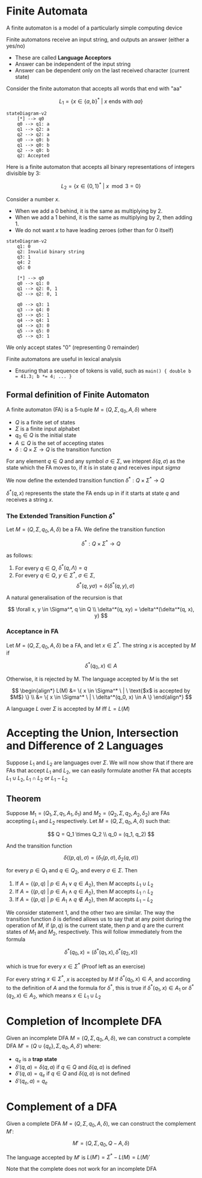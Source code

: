 # Finite Automata

A finite automaton is a model of a particularly simple computing device

Finite automatons receive an input string, and outputs an answer (either a yes/no)
- These are called **Language Acceptors**
- Answer can be independent of the input string
- Answer can be dependent only on the last received character (current state)

Consider the finite automaton that accepts all words that end with "aa"

$$
L_1 = \{ x \in \{a, b \}^* \ | \ \text{$x$ ends with $aa$} \}
$$

```mermaid
stateDiagram-v2
    [*] --> q0
    q0 --> q1: a
    q1 --> q2: a
    q2 --> q2: a
    q0 --> q0: b
    q1 --> q0: b
    q2 --> q0: b
    q2: Accepted
```

Here is a finite automaton that accepts all binary representations of integers divisible by 3:

$$
L_2 = \{ x \in \{ 0, 1 \}^* \ | \ x \mod 3 = 0 \}
$$

Consider a number $x$.
- When we add a 0 behind, it is the same as multiplying by 2. 
- When we add a 1 behind, it is the same as multiplying by 2, then adding 1.
- We do not want $x$ to have leading zeroes (other than for 0 itself)

```mermaid
stateDiagram-v2
    q1: 0
    q2: Invalid binary string
    q3: 1
    q4: 2
    q5: 0

    [*] --> q0
    q0 --> q1: 0
    q1 --> q2: 0, 1
    q2 --> q2: 0, 1

    q0 --> q3: 1
    q3 --> q4: 0
    q3 --> q5: 1
    q4 --> q4: 1
    q4 --> q3: 0
    q5 --> q5: 0
    q5 --> q3: 1
```

We only accept states "0" (representing 0 remainder)

Finite automatons are useful in lexical analysis
- Ensuring that a sequence of tokens is valid, such as `main() { double b = 41.3; b *= 4; ... }`


## Formal definition of Finite Automaton

A finite automaton (FA) is a 5-tuple $M = (Q, \Sigma, q_0, A, \delta)$ where
- $Q$ is a finite set of states
- $\Sigma$ is a finite input alphabet
- $q_0 \in Q$ is the initial state
- $A \subseteq Q$ is the set of accepting states
- $\delta: Q \times \Sigma \rightarrow Q$ is the transition function

For any element $q \in Q$ and any symbol $\sigma \in \Sigma$, we intepret $\delta(q, \sigma)$ as the state which the FA moves to, if it is in state $q$ and receives input $sigma$

We now define the extended transition function $\delta^*: Q \times \Sigma^* \rightarrow Q$

$\delta^*(q, x)$ represents the state the FA ends up in if it starts at state $q$ and receives a string $x$. 

### The Extended Transition Function $\delta^*$

Let $M = (Q, \Sigma, q_0, A, \delta)$ be a FA. We define the transition function 

$$
\delta^*: Q \times \Sigma^* \rightarrow Q
$$

as follows:

1. For every $q \in Q$, $\delta^*(q, \Lambda) = q$
2. For every $q \in Q$, $y \in \Sigma^*$, $\sigma \in \Sigma$, 
    $$
    \delta^*(q, y\sigma) = \delta(\delta^*(q, y), \sigma)
    $$

A natural generalisation of the recursion is that

$$
\forall x, y \in \Sigma^*, q \in Q \\ 
\delta^*(q, xy) = \delta^*(\delta^*(q, x), y)
$$

### Acceptance in FA

Let $M = (Q, \Sigma, q_0, A, \delta)$ be a FA, and let $x \in \Sigma^*$. The string $x$ is accepted by $M$ if

$$
\delta^*(q_0, x) \in A
$$

Otherwise, it is rejected by M. The language accepted by $M$ is the set 

$$
\begin{align*}
L(M) &= \{ x \in \Sigma^* \ | \ \text{$x$ is accepted by $M$} \} \\
&= \{ x \in \Sigma^* \ | \ \delta^*(q_0, x) \in A \}
\end{align*}
$$

A language $L$ over $\Sigma$ is accepted by $M$ iff $L = L(M)$

# Accepting the Union, Intersection and Difference of 2 Languages

Suppose $L_1$ and $L_2$ are languages over $\Sigma$. We will now show that if there are FAs that accept $L_1$ and $L_2$, we can easily formulate another FA that accepts $L_1 \cup L_2$, $L_1 \cap L_2$ or $L_1 - L_2$

## Theorem

Suppose $M_1 = (Q_1, \Sigma, q_1, A_1, \delta_1)$ and $M_2 = (Q_2, \Sigma, q_2, A_2, \delta_2)$ are FAs accepting $L_1$ and $L_2$ respectively. Let $M = (Q, \Sigma, q_0, A, \delta)$ such that:

$$
Q = Q_1 \times Q_2 \\
q_0 = (q_1, q_2)
$$

And the transition function

$$
\delta((p, q), \sigma) = (\delta_1(p, \sigma), \delta_2(q, \sigma))
$$

for every $p \in Q_1$ and $q \in Q_2$, and every $\sigma \in \Sigma$. Then

1. If $A = \{ (p, q) \ | \ p \in A_1 \lor q \in A_2 \}$, then $M$ accepts $L_1 \cup L_2$
2. If $A = \{ (p, q) \ | \ p \in A_1 \land q \in A_2 \}$, then $M$ accepts $L_1 \cap L_2$
3. If $A = \{ (p, q) \ | \ p \in A_1 \land q \not \in A_2 \}$, then $M$ accepts $L_1 - L_2$

We consider statement 1, and the other two are similar. The way the transition function $\delta$ is defined allows us to say that at any point during the operation of $M$, if $(p,q)$ is the current state, then $p$ and $q$ are the current states of $M_1$ and $M_2$, respectively. This will follow immediately
from the formula

$$
\delta^*(q_0, x) = (\delta^*(q_1, x), \delta^*(q_2, x))
$$

which is true for every $x \in \Sigma^*$ (Proof left as an exercise)

For every string $x \in \Sigma^*$, $x$ is accepted by $M$ if $\delta^*(q_0, x) \in A$, and according to the definition of $A$ and the formula for $\delta^*$, this is true if $\delta^*(q_1, x) \in A_1$ or $\delta^*(q_2, x) \in A_2$, which means $x \in L_1 \cup L_2$

# Completion of Incomplete DFA

Given an incomplete DFA $M = (Q, \Sigma, q_0, A, \delta)$, we can construct a complete DFA $M' = (Q \cup \{ q_e \}, \Sigma, q_0, A, \delta')$ where:
- $q_e$ is a **trap state**
- $\delta'(q, a) = \delta(q, a)$ if $q \in Q$ and $\delta(q, a)$ is defined
- $\delta'(q, a) = q_e$ if $q \in Q$ and  $\delta(q, a)$ is not defined
- $\delta'(q_e, a) = q_e$

# Complement of a DFA

Given a complete DFA $M = (Q, \Sigma, q_0, A, \delta)$, we can construct the complement $M'$:

$$
M' = (Q, \Sigma, q_0, Q - A, \delta)
$$

The language accepted by $M'$ is $L(M') = \Sigma^* - L(M) = L(M)'$

Note that the complete does not work for an incomplete DFA
